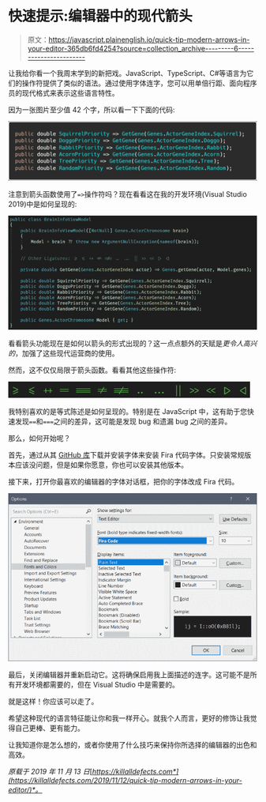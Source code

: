 # 快速提示:编辑器中的现代箭头

> 原文：<https://javascript.plainenglish.io/quick-tip-modern-arrows-in-your-editor-365db6fd4254?source=collection_archive---------6----------------------->

让我给你看一个我周末学到的新把戏。JavaScript、TypeScript、C#等语言为它们的操作符提供了类似的语法。通过使用字体连字，您可以用单倍行距、面向程序员的现代格式来表示这些语言特性。

因为一张图片至少值 42 个字，所以看一下下面的代码:

![](img/a632746159a82355434439286f67aec3.png)

注意到箭头函数使用了`=>`操作符吗？现在看看这在我的开发环境(Visual Studio 2019)中是如何呈现的:

![](img/da984981a12668e25d149ba931dc83da.png)

看看箭头功能现在是如何以箭头的形式出现的？这一点点额外的天赋是*更令人高兴的*，加强了这些现代运营商的使用。

然而，这不仅仅局限于箭头函数。看看其他这些操作符:

![](img/6079a65b097847736ddcc0f857449ccd.png)

我特别喜欢的是等式陈述是如何呈现的。特别是在 JavaScript 中，这有助于您快速发现`==`和`===`之间的差异，这可能是发现 bug 和遗漏 bug 之间的差异。

那么，如何开始呢？

首先，通过从其 [GitHub 库](https://github.com/tonsky/FiraCode/tree/master/distr/ttf)下载并安装字体来安装 Fira 代码字体。只安装常规版本应该没问题，但是如果你愿意，你也可以安装其他版本。

接下来，打开你最喜欢的编辑器的字体对话框，把你的字体改成 Fira 代码。

![](img/9aba61b606b7048eb6be2326151492bd.png)

最后，关闭编辑器并重新启动它。这将确保启用我上面描述的连字。这可能不是所有开发环境都需要的，但在 Visual Studio 中是需要的。

就是这样！你应该可以走了。

希望这种现代的语言特征能让你和我一样开心。就我个人而言，更好的修饰让我觉得自己更棒、更有能力。

让我知道你是怎么想的，或者你使用了什么技巧来保持你所选择的编辑器的出色和高效。

*原载于 2019 年 11 月 13 日*[*https://killalldefects.com*](https://killalldefects.com/2019/11/12/quick-tip-modern-arrows-in-your-editor/)*。*